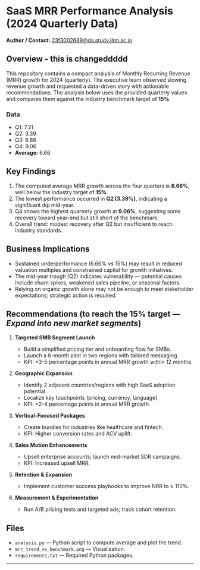# SaaS MRR Performance Analysis (2024 Quarterly Data)

**Author / Contact:** 23f3002689@ds.study.iitm.ac.in

## Overview - this is changeddddd
This repository contains a compact analysis of Monthly Recurring Revenue (MRR) growth for 2024 (quarterly). The executive team observed slowing revenue growth and requested a data-driven story with actionable recommendations. The analysis below uses the provided quarterly values and compares them against the industry benchmark target of **15%**.

### Data
- Q1: 7.31
- Q2: 3.39
- Q3: 6.88
- Q4: 9.06
- **Average:** 6.66

## Key Findings
1. The computed average MRR growth across the four quarters is **6.66%**, well below the industry target of **15%**.
2. The lowest performance occurred in **Q2 (3.39%)**, indicating a significant dip mid-year.
3. Q4 shows the highest quarterly growth at **9.06%**, suggesting some recovery toward year-end but still short of the benchmark.
4. Overall trend: modest recovery after Q2 but insufficient to reach industry standards.

## Business Implications
- Sustained underperformance (6.66% vs 15%) may result in reduced valuation multiples and constrained capital for growth initiatives.
- The mid-year trough (Q2) indicates vulnerability — potential causes include churn spikes, weakened sales pipeline, or seasonal factors.
- Relying on organic growth alone may not be enough to meet stakeholder expectations; strategic action is required.

## Recommendations (to reach the 15% target — *Expand into new market segments*)
1. **Targeted SMB Segment Launch**
   - Build a simplified pricing tier and onboarding flow for SMBs.
   - Launch a 6-month pilot in two regions with tailored messaging.
   - KPI: +3–5 percentage points in annual MRR growth within 12 months.

2. **Geographic Expansion**
   - Identify 2 adjacent countries/regions with high SaaS adoption potential.
   - Localize key touchpoints (pricing, currency, language).
   - KPI: +2–4 percentage points in annual MRR growth.

3. **Vertical-Focused Packages**
   - Create bundles for industries like healthcare and fintech.
   - KPI: Higher conversion rates and ACV uplift.

4. **Sales Motion Enhancements**
   - Upsell enterprise accounts; launch mid-market SDR campaigns.
   - KPI: Increased upsell MRR.

5. **Retention & Expansion**
   - Implement customer success playbooks to improve NRR to ≥ 110%.

6. **Measurement & Experimentation**
   - Run A/B pricing tests and targeted ads; track cohort retention.

## Files
- `analysis.py` — Python script to compute average and plot the trend.
- `mrr_trend_vs_benchmark.png` — Visualization.
- `requirements.txt` — Required Python packages.

---
